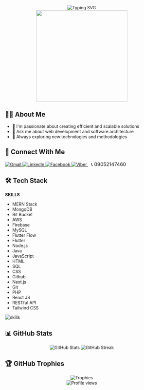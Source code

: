 <!-- c:\Users\Jairus Valencia\jcvalencia-codespace\README.md -->

<div align="center">
  <img src="https://readme-typing-svg.herokuapp.com?font=Fira+Code&duration=3000&pause=1000&color=2E97F7&center=true&vCenter=true&width=435&lines=Hi+there!+I'm+Jairus+Valencia+👋;Full-Stack+Developer;Always+learning+new+things" alt="Typing SVG" />
</div>

<div align="center">
  <img src="https://media.giphy.com/media/qgQUggAC3Pfv687qPC/giphy.gif" width="300" />
</div>

## 👨‍💻 About Me
- 🌱 I'm passionate about creating efficient and scalable solutions
- 💬 Ask me about web development and software architecture
- 🚀 Always exploring new technologies and methodologies

## 🔗 Connect With Me
<div align="left">
  <a href="mailto:jairuscvalencia@gmail.com" target="_blank">
    <img src="https://img.shields.io/badge/Gmail-D14836?style=for-the-badge&logo=gmail&logoColor=white" alt="Gmail"/>
  </a>
  <a href="https://www.linkedin.com/in/jairusvalencia-it/" target="_blank">
    <img src="https://img.shields.io/badge/LinkedIn-%230077B5.svg?style=for-the-badge&logo=linkedin&logoColor=white" alt="LinkedIn"/>
  </a>
  <a href="https://www.facebook.com/Jairussssssss/" target="_blank">
    <img src="https://img.shields.io/badge/Facebook-%231877F2.svg?style=for-the-badge&logo=Facebook&logoColor=white" alt="Facebook"/>
  </a>
  <a href="viber://chat?number=+639052147460" target="_blank">
    <img src="https://img.shields.io/badge/Viber-665CAC?style=for-the-badge&logo=viber&logoColor=white" alt="Viber"/>
  </a>
  <span style="margin-left:10px; font-size:16px;">📞 09052147460</span>
</div>

## 🛠️ Tech Stack

**SKILLS**

- MERN Stack
- MongoDB
- Bit Bucket
- AWS
- Firebase
- MySQL
- Flutter Flow
- Flutter
- Node.js
- Java
- JavaScript
- HTML
- SQL
- CSS
- Github
- Next.js
- Git
- PHP
- React JS
- RESTful API
- Tailwind CSS

<div align="left">
  <img src="https://skillicons.dev/icons?i=js,html,css,react,nodejs,python,git,mongodb,java,php,aws,mysql,github,nextjs,flutter,tailwind,bitbucket,firebase" alt="skills" />
</div>

## 📊 GitHub Stats
<div align="center">
  <img src="https://github-readme-stats.vercel.app/api?username=jcvalencia-codespace&show_icons=true&theme=tokyonight" alt="GitHub Stats" />
  <img src="https://github-readme-streak-stats.herokuapp.com/?user=jcvalencia-codespace&theme=tokyonight" alt="GitHub Streak" />
</div>

## 🏆 GitHub Trophies
<div align="center">
  <img src="https://github-profile-trophy.vercel.app/?username=jcvalencia-codespace&theme=nord&no-frame=true&margin-w=15" alt="Trophies" />
</div>

<!-- Profile views counter -->
<div align="center">
  <img src="https://komarev.com/ghpvc/?username=jcvalencia-codespace&color=blue&style=flat-square" alt="Profile views" />
</div>
